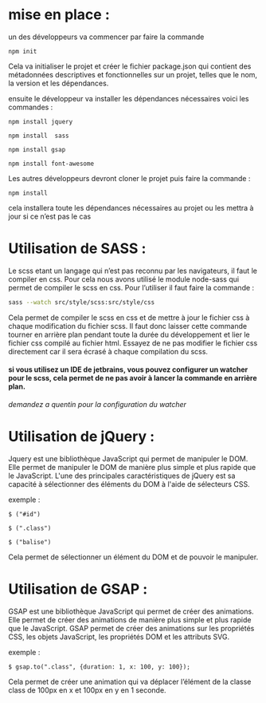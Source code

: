 # mise en place : 
un des développeurs va commencer par faire la commande

```npm init```

Cela va initialiser le projet et créer le fichier package.json qui contient des métadonnées descriptives et fonctionnelles sur un projet, telles que le nom, la version et les dépendances.

ensuite le développeur va installer les dépendances nécessaires voici les commandes :

```npm install jquery``` 

```npm install  sass```

```npm install gsap```

```npm install font-awesome```



Les autres développeurs devront cloner le projet puis faire la commande :

```npm install```

cela installera toute les dépendances nécessaires au projet ou les mettra à jour si ce n’est pas le cas

# Utilisation de SASS :

Le scss etant un langage qui n’est pas reconnu par les navigateurs, il faut le compiler en css. Pour cela nous avons utilisé le module node-sass qui permet de compiler le scss en css. Pour l’utiliser il faut faire la commande :

```bash 
sass --watch src/style/scss:src/style/css
```

Cela permet de compiler le scss en css et de mettre à jour le fichier css à chaque modification du fichier scss. 
Il faut donc laisser cette commande tourner en arrière plan pendant toute la durée du développement et lier le fichier css compilé au fichier html.
Essayez de ne pas modifier le fichier css directement car il sera écrasé à chaque compilation du scss.

#### si vous utilisez un IDE de jetbrains, vous pouvez configurer un watcher pour le scss, cela permet de ne pas avoir à lancer la commande en arrière plan.

*demandez a quentin pour la configuration du watcher*

# Utilisation de jQuery :

Jquery est une bibliothèque JavaScript qui permet de manipuler le DOM. Elle permet de manipuler le DOM de manière plus simple et plus rapide que le JavaScript. 
L'une des principales caractéristiques de jQuery est sa capacité à sélectionner des éléments du DOM à l'aide de sélecteurs CSS.

exemple : 

```$ ("#id")```

```$ (".class")```

```$ ("balise")```

Cela permet de sélectionner un élément du DOM et de pouvoir le manipuler.

# Utilisation de GSAP :

GSAP est une bibliothèque JavaScript qui permet de créer des animations. Elle permet de créer des animations de manière plus simple et plus rapide que le JavaScript.
GSAP permet de créer des animations sur les propriétés CSS, les objets JavaScript, les propriétés DOM et les attributs SVG.

exemple : 

```$ gsap.to(".class", {duration: 1, x: 100, y: 100});```

Cela permet de créer une animation qui va déplacer l’élément de la classe class de 100px en x et 100px en y en 1 seconde.
